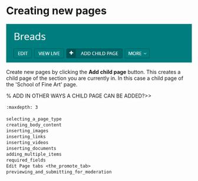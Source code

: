 # Creating new pages

![](../../_static/images/screen08_add_page_button.png)

Create new pages by clicking the **Add child page** button. This creates a child page of the section you are currently in. In this case a child page of the 'School of Fine Art' page.

% ADD IN OTHER WAYS A CHILD PAGE CAN BE ADDED?>>

```{toctree}
:maxdepth: 3

selecting_a_page_type
creating_body_content
inserting_images
inserting_links
inserting_videos
inserting_documents
adding_multiple_items
required_fields
Edit Page tabs <the_promote_tab>
previewing_and_submitting_for_moderation
```
